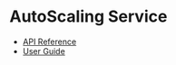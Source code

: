 # AutoScaling Service

- [API Reference](api-reference/index.md)
- [User Guide](user-guide/index.md)
